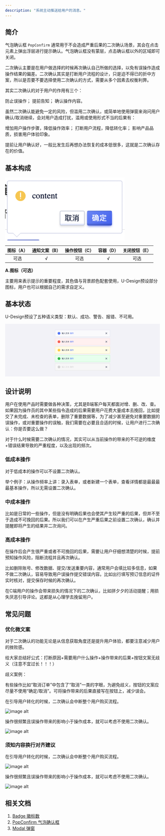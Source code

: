 ```yaml
---
description: "系统主动推送给用户的消息。"
---
```

<!--副标题具体写法见源代码模式-->

## 简介


气泡确认框 `PopConfirm` 通常用于不会造成严重后果的二次确认场景，其会在点击元素上弹出浮层进行提示确认。气泡确认框没有蒙层，点击确认框以外的区域即可关闭。


二次确认主要是在用户做选择的时候再次确认自己所做的选择，以免有误操作造成操作结果的偏差。二次确认其实是打断用户流程的设计，只是迫不得已的折中方案，所以是否要不要选择使用二次确认的方式，需要从多个因素去权衡利弊。

其实二次确认的对于用户的作用有三个：

防止误操作；
提前告知；
确认操作内容。

虽然二次确认能避免一定的风险，但滥用二次确认，或简单地使用弹窗来询问用户确认/取消继续，会对用户造成打扰，滥用或使用形式不当的后果有：

增加用户操作步骤，降低操作效率；
打断用户流程，降低转化率；
影响产品品质，损害用户体验印象。


提前让用户确认好，一般比发生后再想办法恢复的成本低很多，这就是二次确认存在的价值。



## 基本构成
![](../../../images/PopConfirm/1.png)

| 图标（A） | 通知文案（B） | 操作按钮（C） | 容器（D） | 关闭按钮（E） |
| :-------: | :-----------: | :-----------: | :-------: | :-----------: |
|   可选    |       √       |     可选      |     √     |     可选      |

**A.图标（可选）**

主要用来表示提示的重要程度，其色值与背景颜色配套使用，U-Design预设部分图标，用户也可以根据自己的需求自定义。




## 基本状态

U-Design预设了五种语义类型：默认、成功、警告、报错、不可用。

![](../../../images/notice/states_01.png)



## 设计说明

用户在使用产品时需要做各种决策，尤其是B端客户每天都面对增、删、改、查。如果因为操作员的其中某些指令造成的后果需要用户花费大量成本去挽回，比如提交了未完成、未检查的表单，删除了重要数据等，为了减少甚至避免对重要数据的误操作，或对重要操作的误触，我们需要在必要且合适的时候，让用户进行二次确认：你是否要这么做？

对于什么时候需要二次确认的情况，其实可以从当前操作的带来的不可逆的维度+错误结果导致的严重程度，以及出现的频次。

### 低成本操作

对于低成本的操作可以不设置二次确认。

举个例子：从操作频率上讲：录入表单，或者新建一个表单，查看详情都是最最最最基本操作，所以无需设置二次确认。


### 中成本操作

比如是日常的一些操作，但是没有明确后果也会使其产生较严重的后果，但并不至于造成不可挽回的后果。所以我们可以在产生严重后果之前设置二次确认，确认并提醒即将产生的结果并二次询问。

### 高成本操作

在操作后会产生很严重或者不可挽回的后果，需要让用户仔细想清楚的时候，提前预知操作风险，阻断流程并且再次确认。

比如删除账号、修改数据、提交/发送重要内容，通常用户会填比较多信息，如果不做二次确认，容易导致用户误操作提交错误内容。比如出行填写预订信息的证件实时核对，提交保存时候的再次确认。

在C端用户的操作会带来损失的情况下的二次确认，比如拼夕夕的活动提醒；用损失厌恶引导评论。这都是从心理学去挽留用户。



## 常见问题


### 优化微文案

对于二次确认的功能无论是从信息获取角度还是提升用户体验，都要注意减少用户的挫败感。

给大家总结好公式：打断原因+需要用户什么操作+操作带来的后果+按钮文案无歧义（注意不宜过长！！！）

歧义案例：

有些操作比如“取消订单”中包含了“取消”一类的字眼，为避免歧义，按钮的文案应尽量不使用“确定/取消”。可将操作带来的后果直接写在按钮上，减少误会。

<div class="u-md-flex-without-bg">
   <div class="u-md-mr24">
      <p><i class="u-md-suggested"></i>在引导用户转化的时候，二次确认会中断整个用户购买流程。</p>
      <img src="../../../images/checkbox/常见问题-1.png" alt="image alt" title="desc" />
   </div>
   <div>
      <p><i class="u-md-not-suggested"></i>操作很频繁且误操作带来的影响小于操作成本，就可以考虑不使用二次确认。</p>
      <img src="../../../images/checkbox/常见问题-2.png" alt="image alt" title="desc" />
   </div>
</div>

### 须知内容换行对齐建议
<div class="u-md-flex-without-bg">
   <div class="u-md-mr24">
      <p><i class="u-md-suggested"></i>在引导用户转化的时候，二次确认会中断整个用户购买流程。</p>
      <img src="../../../images/checkbox/常见问题-1.png" alt="image alt" title="desc" />
   </div>
   <div>
      <p><i class="u-md-not-suggested"></i>操作很频繁且误操作带来的影响小于操作成本，就可以考虑不使用二次确认。</p>
      <img src="../../../images/checkbox/常见问题-2.png" alt="image alt" title="desc" />
   </div>
</div>



## 相关文档

1. [Badge 徽标数](/component/Badge/)
2. [PopConfirm 气泡确认框](/component/PopConfirm/)
3. [Modal 弹窗](/component/Modal/)

